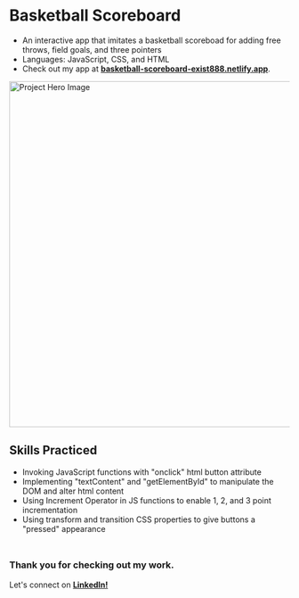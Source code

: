 # __Basketball Scoreboard__
- An interactive app that imitates a basketball scoreboad for adding free throws, field goals, and three pointers
- Languages: JavaScript, CSS, and HTML
- Check out my app at <a href="https://basketball-scoreboard-exist888.netlify.app/">__basketball-scoreboard-exist888.netlify.app__</a>.

<img src="https://github.com/user-attachments/assets/776c0f6e-6d61-47ca-8881-395a3691e09c" alt="Project Hero Image" width="620">
<br/>

## __Skills Practiced__
- Invoking JavaScript functions with "onclick" html button attribute
- Implementing "textContent" and "getElementById" to manipulate the DOM and alter html content 
- Using Increment Operator in JS functions to enable 1, 2, and 3 point incrementation
- Using transform and transition CSS properties to give buttons a "pressed" appearance
<br/> <br/>

##
### __Thank you for checking out my work.__
Let's connect on <a href="https://www.linkedin.com/in/filip-herbst/">__LinkedIn!__</a>
